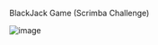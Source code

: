 BlackJack Game (Scrimba Challenge)

![image](https://github.com/Sinichi78/blackjack-game/assets/110324874/f4ede455-d39a-4ba7-a979-405909e66c71)
